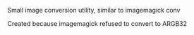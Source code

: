 Small image conversion utility, similar to imagemagick conv

Created because imagemagick refused to convert to ARGB32

